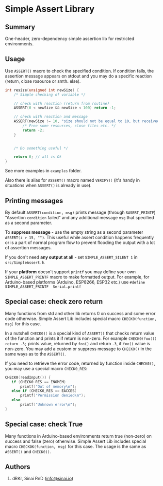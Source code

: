 Simple Assert Library
==========================

## Summary

One-header, zero-dependency simple assertion lib for restricted environments.

## Usage

Use `ASSERT()` macro to check the specified condition. If condition falls, the assertion message appears on stdout and you may do a specific reaction (return, close rosource or smth. else).


```c++
int resize(unsigned int newSize) {  
    /* Simple checking of variable */

    // check with reaction (return from routine)
    ASSERT(0 < newSize && newSize < 100) return -1; 

    // check with reaction and message
    ASSERT(newSize != 10, "size should not be equal to 10, but received: %d", newSize) {
    	/* Free some resources, close files etc. */
    	return -2;
    }

    
    /* Do something useful */

    return 0; // all is Ok
}
```

See more examples in `examples` folder.

Also there is alias for `ASSERT()` macro named `VERIFY()` (it's handy in situations when `ASSERT()` is already in use). 

## Printing messages

By default `ASSERT(condition, msg)` prints message (through `SASERT_PRINTF`) "Assertion  `condition`  failed" and any additional message `msg` that specified as a second  parameter. 

To **suppress message** - use the empty string as a second parameter `ASSERT(i > 15, "")`. This useful while assert condition happens frequently or is a part of normal program flow to prevent flooding the output with a lot of assertion messages.

If you don't need **any output at all** - set `SIMPLE_ASSERT_SILENT 1` in `src/SimpleAssert.h`.

If your **platform** doesn't support `printf` you may define your own `SIMPLE_ASSERT_PRINTF` macro to make formatted output. For example, for Arduino-based platforms (Arduino, ESP8266, ESP32 etc.) use `#define SIMPLE_ASSERT_PRINTF  Serial.printf` 

## Special case: check zero return

Many functions from std and other lib returns 0 on success and some error code otherwise. Simple Assert Lib includes special macro `CHECK0(function, msg)` for this case.

In a nutshell `CHECK0()` is a special kind of `ASSERT()` that checks return value of the function and prints it if return is non-zero. For example `CHECK0(foo()) return -3;` prints value, returned by `foo()` and return `-3`, if `foo()` value is non-zero. You may add a custom or suppress message to `CHECK0()` in the same ways as to the  `ASSERT()`.

If you need to retrieve the error code, returned by function inside `CHECK0()`, you may use a special macro `CHECK0_RES`:
```C++
CHECK0(readInput()) {
   if (CHECK0_RES == ENOMEM)
       printf("Out of memory\n");
   else if (CHECK0_RES == EACCES)
       printf("Permission denied\n");
   else
       printf("Unknown error\n");
}
```

## Special case: check True

Many functions in Arduino-based environments return true (non-zero) on success and false (zero) otherwise. Simple Assert Lib includes special macro `CHECKOK(function, msg)` for this case. The usage is the same as `ASSERT()` and `CHECK0()`.


## Authors
1. dRKr, Sinai RnD (<info@sinai.io>)
